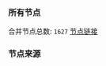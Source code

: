 ### 所有节点
合并节点总数: `1627`
[节点链接](https://raw.githubusercontent.com/rzhy1/11/master/sub/sub_merge_base64.txt)

### 节点来源